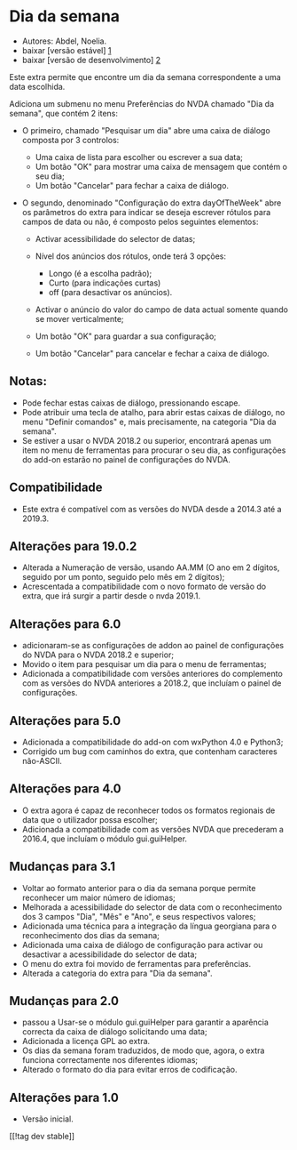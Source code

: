 # Dia da semana #

* Autores: Abdel, Noelia.
* baixar [versão estável] [1]
* baixar [versão de desenvolvimento] [2]

Este extra permite que encontre um dia da semana correspondente a uma data
escolhida.

Adiciona um submenu no menu Preferências do NVDA chamado "Dia da semana",
que contém 2 itens:

* O primeiro, chamado "Pesquisar um dia" abre uma caixa de diálogo composta
  por 3 controlos:

    * Uma caixa de lista para escolher ou escrever a sua data;
    * Um botão "OK" para mostrar uma caixa de mensagem que contém o seu dia;
    * Um botão "Cancelar" para fechar a caixa de diálogo.

* O segundo, denominado "Configuração do extra dayOfTheWeek" abre os
  parâmetros do extra para indicar se deseja escrever rótulos para campos de
  data ou não, é composto pelos seguintes elementos:

    * Activar acessibilidade do selector de datas;
    * Nível dos anúncios dos rótulos, onde terá 3 opções:

        * Longo (é a escolha padrão);
        * Curto (para indicações curtas)
        * off (para desactivar os anúncios).

    * Activar o anúncio do valor do campo de data actual somente quando se
      mover verticalmente;
    * Um botão "OK" para guardar a sua configuração;
    * Um botão "Cancelar" para cancelar e fechar a caixa de diálogo.

## Notas: ##

* Pode fechar estas caixas de diálogo, pressionando escape.
* Pode atribuir uma tecla de atalho, para abrir estas caixas de diálogo, no
  menu "Definir comandos" e, mais precisamente, na categoria "Dia da
  semana".
* Se estiver a usar o NVDA 2018.2 ou superior, encontrará apenas um item no
  menu de ferramentas para procurar o seu dia, as configurações do add-on
  estarão no painel de configurações do NVDA.

## Compatibilidade ##

* Este extra é compatível com as versões do NVDA desde a 2014.3 até a
  2019.3.

## Alterações para 19.0.2 ##

* Alterada a Numeração de versão, usando AA.MM (O ano em 2 dígitos, seguido
  por um ponto, seguido pelo mês em 2 dígitos);
* Acrescentada a compatibilidade com o novo formato de versão do extra, que
  irá surgir a partir desde o nvda 2019.1.

## Alterações para 6.0 ##

* adicionaram-se as configurações de addon ao painel de configurações do
  NVDA para o NVDA 2018.2 e superior;
* Movido o item para pesquisar um dia para o menu de ferramentas;
* Adicionada a compatibilidade com versões anteriores do complemento com as
  versões do NVDA anteriores a 2018.2, que incluíam o painel de
  configurações.

## Alterações para 5.0 ##

* Adicionada a compatibilidade do add-on com wxPython 4.0 e Python3;
* Corrigido um bug com caminhos do extra, que contenham caracteres
  não-ASCII.

## Alterações para 4.0 ##

* O extra agora é capaz de reconhecer todos os formatos regionais de data
  que o utilizador possa escolher;
* Adicionada a compatibilidade com as versões NVDA que precederam a 2016.4,
  que incluíam o módulo gui.guiHelper.

## Mudanças para 3.1 ##

* Voltar ao formato anterior para o dia da semana porque permite reconhecer
  um maior número de idiomas;
* Melhorada a acessibilidade do selector de data com o reconhecimento dos 3
  campos "Dia", "Mês" e "Ano", e seus respectivos valores;
* Adicionada uma técnica para a integração da língua georgiana para o
  reconhecimento dos dias da semana;
* Adicionada uma caixa de diálogo de configuração para activar ou desactivar
  a acessibilidade do selector de data;
* O menu do extra foi movido de ferramentas para preferências.
* Alterada a categoria do extra para "Dia da semana".

## Mudanças para 2.0 ##

* passou a Usar-se o módulo gui.guiHelper para garantir a aparência correcta
  da caixa de diálogo solicitando uma data;
* Adicionada a licença GPL ao extra.
* Os dias da semana foram traduzidos, de modo que, agora, o extra funciona
  correctamente nos diferentes idiomas;
* Alterado o formato do dia para evitar erros de codificação.

## Alterações para 1.0 ##

* Versão inicial.

[[!tag dev stable]]

[1]: https://www.nvaccess.org/addonStore/legacy?file=dw

[2]: https://www.nvaccess.org/addonStore/legacy?file=dw-dev
